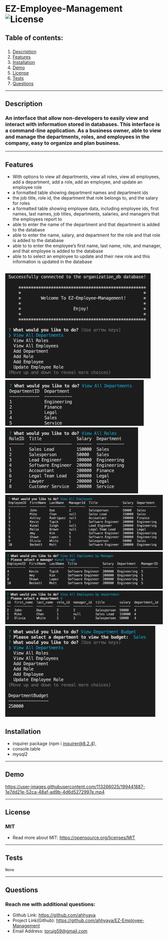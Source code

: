 # EZ-Employee-Management ![License](https://img.shields.io/badge/license-MIT-green)

  ## Table of contents:
  ### 
  1. [Description](#description)
  2. [Features](#features)
3. [Installation](#installation)
4. [Demo](#demo)
5. [License](#license)
6. [Tests](#tests)
7. [Questions](#questions)

  ---

  ## Description 
  ### An interface that allow non-developers to easily view and interact with information stored in databases. This interface is a command-line application. As a business owner, able to view and manage the departments, roles, and employees in the company, easy to organize and plan business.
  ---
  ## Features

   * With options to view all departments, view all roles, view all employees, add a            department, add a role, add an employee, and update an employee role
   * a formatted table showing department names and department ids
   * the job title, role id, the department that role belongs to, and the salary for roles
   * a formatted table showing employee data, including employee ids, first names, last names, job titles, departments, salaries, and managers that the employees report to
   * able to enter the name of the department and that department is added to the database
   * able to enter the name, salary, and department for the role and that role is added to the database
   * able to to enter the employee’s first name, last name, role, and manager, and that employee is added to the database
   * able to to select an employee to update and their new role and this information is updated in the database
   
   ![feature1](./assets/1.png)
   ![feature1](./assets/2.png)
   ![feature1](./assets/3.png)
   ![feature1](./assets/4.png)
   ![feature1](./assets/5.png)
   ![feature1](./assets/6.png)
   ![feature1](./assets/7.png)
  ---
  ## Installation
   * inquirer package (npm i inquirer@8.2.4), 
   * console.table
   * mysql2

  ---

  ## Demo

  

https://user-images.githubusercontent.com/113266025/199441887-1e7dd21e-52ca-48af-ad9b-4d6d5272997e.mp4



  ---

  ## License
  ### MIT
  * Read more about MIT: https://opensource.org/licenses/MIT 

  ---

  ## Tests 
    None
  ---
  
  ## Questions
  ### Reach me with additional questions:
  * Github Link: https://github.com/ahhyaya
  * Project Link(Github): https://github.com/ahhyaya/EZ-Employee-Management
  * Email Address: toruig59@gmail.com
